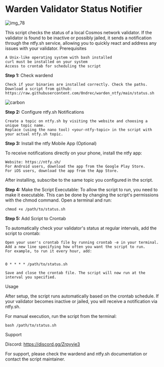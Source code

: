 # Warden Validator Status Notifier

![img_78](https://github.com/0ndrec/warden_ntfy/assets/30905073/091a8404-8e5a-42d6-a607-b5b953c052fb)


This script checks the status of a local Cosmos network validator. If the validator is found to be inactive or possibly jailed, it sends a notification through the ntfy.sh service, allowing you to quickly react and address any issues with your validator.
Prerequisites

    A Unix-like operating system with bash installed
    curl must be installed on your system
    Access to crontab for scheduling the script

**Step 1:** Check wardend

    Check if your binaries are installed correctly. Check the paths.
    Download a script from github: https://raw.githubusercontent.com/0ndrec/warden_ntfy/main/status.sh
    
![carbon](https://github.com/0ndrec/warden_ntfy/assets/30905073/ee2eddc1-be8a-4728-ba9d-94664c3f4b0c)


**Step 2:** Configure ntfy.sh Notifications

    Create a topic on ntfy.sh by visiting the website and choosing a unique topic name.
    Replace (using the nano tool) <your-ntfy-topic> in the script with your actual ntfy.sh topic.

**Step 3:** Install the ntfy Mobile App (Optional)

To receive notifications directly on your phone, install the ntfy app:

    Website: https://ntfy.sh/
    For Android users, download the app from the Google Play Store.
    For iOS users, download the app from the App Store.

After installing, subscribe to the same topic you configured in the script.

**Step 4:** Make the Script Executable: To allow the script to run, you need to make it executable.
This can be done by changing the script's permissions with the chmod command. Open a terminal and run:

    chmod +x /path/to/status.sh

**Step 5:** Add Script to Crontab

To automatically check your validator's status at regular intervals, add the script to crontab:

    Open your user's crontab file by running crontab -e in your terminal.
    Add a new line specifying how often you want the script to run.
    For example, to run it every hour, add:


    0 * * * * /path/to/status.sh

    Save and close the crontab file. The script will now run at the interval you specified.

Usage

After setup, the script runs automatically based on the crontab schedule. If your validator becomes inactive or jailed, you will receive a notification via ntfy.sh.

For manual execution, run the script from the terminal:

    bash /path/to/status.sh

Support

Discord: https://discord.gg/Zrpyvje3

For support, please check the wardend and ntfy.sh documentation or contact the script maintainer.
